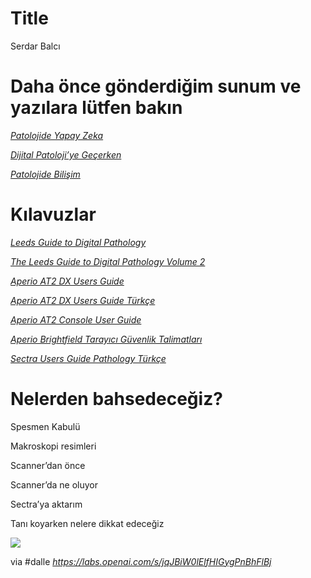 # Title
Serdar Balcı

# Daha önce gönderdiğim sunum ve yazılara lütfen bakın

*[Patolojide Yapay
Zeka](https://docs.google.com/presentation/d/1o1Glh4xTOPYEjX0s9uUKxwhEdwj7NZa7pj7fjZv6gAE/edit#slide=id.p)*

*[Dijital Patoloji’ye
Geçerken](https://docs.google.com/document/d/10osEzn36YuIaLW8qQp3ANuQeCZi-SqJkA5LV-R7bcWU/edit#heading=h.vk8e6k5f2h73)*

*[Patolojide
Bilişim](https://docs.google.com/document/d/1HUWnkXb-6_IzNHiU3LTVDwLvgQM8eLZUaYWRzeSDl2U/edit#heading=h.awc8eb1l8ncb)*

# Kılavuzlar

*[Leeds Guide to Digital
Pathology](https://www.serdarbalci.com/edufiles/18778_Leeds_Guide_to_Digital_Pathology_Brochure_A4_final_hi.pdf)*

*[The Leeds Guide to Digital Pathology Volume
2](https://www.serdarbalci.com/edufiles/Horizontal_Leeds_guide_032222_whtpg1.pdf)*

*[Aperio AT2 DX Users
Guide](https://www.serdarbalci.com/edufiles/Aperio_AT2_DX_User_s_Guide.pdf)*

*[Aperio AT2 DX Users Guide
Türkçe](https://www.serdarbalci.com/edufiles/Aperio_AT2_DX_User_s_Guide_TR.pdf)*

*[Aperio AT2 Console User
Guide](https://www.serdarbalci.com/edufiles/MAN-0251_Aperio_AT2_Console_User_Guide.pdf)*

*[Aperio Brightfield Tarayıcı Güvenlik
Talimatları](https://www.serdarbalci.com/edufiles/Aperio-Brightfield-Tarayici-Guvenlik-Talimatlari.pdf)*

*[Sectra Users Guide Pathology
Türkçe](https://www.serdarbalci.com/edufiles/Sectra_UsersGuide_Pathology_Turkish.pdf)*

# Nelerden bahsedeceğiz?

Spesmen Kabulü

Makroskopi resimleri

Scanner’dan önce

Scanner’da ne oluyor

Sectra’ya aktarım

Tanı koyarken nelere dikkat edeceğiz

![](img%5Cgpdp10.png)

via \#dalle *<https://labs.openai.com/s/jqJBiW0lElfHIGygPnBhFlBj>*
